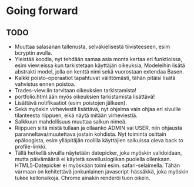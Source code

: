 # Going forward

## TODO
- Muuttaa salasanan tallenusta, selväkielisestä tiivisteeseen, esim bcryptin avulla.
- Yleistää koodia, nyt tehdään samaa asia monta kertaa eri funktioissa, esim view:eissa kun tarkistetaan käyttäjän oikeuksia, Modeleihin lisätä abstrakti model, jolla on kenttä nimi sekä vuorostaan extendaa Basen.
- Kaikki poisto-operaatiot tapahtuvat välittömästi, tähän pitäisi lisätä vahvistus ennen poistoa.
- Trades-view:iin tarvitaan oikeuksien tarkistamista!
- portfolio.html:ään myös oikeuksien tarkistamista lisättävä!
- Lisättävä notifikaatiot (esim poistojen jälkeen).
- Sekä myöskin virheviestit lisättävä, nyt ohjelma vain ohjaa eri sivuille tilanteesta riippuen, eikä näytä mitään virheviestiä.
- Salkkuun mahdollisuus muuttaa salkun nimeä.
- Riippuen siitä mistä tullaan ja ollaanko ADMIN vai USER, niin ohjausta paranneltava/muutettava jostain kohdista. Nyt toiminta osittain epäloogista, esim ylläpitäjän roolilla käyttäjien salkuissa oleva back to profile-linkki.
- Tällä hetkellä sivuilla näytetään datepicker, joka myöskin validoidaan, mutta päivämääriä ei käytetä sovelluslogiikan puolella ollenkaan. HTML5-Datepicker ei myöskään toimi esim. safari-selaimella. Tähän varmaan on kehitettävä jonkunlainen javascript-hässäkkä, joka myöskin tukee kellonaikoja. Chrome ainakin renderöi tuon oikein.
